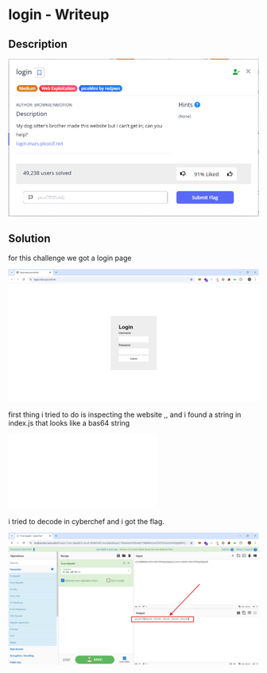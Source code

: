# login - Writeup

## Description

![Alt text](img/1.png)

## Solution

for this challenge we got a login page

![Alt text](img/2.png)

first thing i tried to do is inspecting the website ,, and i found a string in index.js that looks like a bas64 string

![Alt text](img/3.img)

i tried to decode in cyberchef and i got the flag.

![Alt text](img/4.png)
